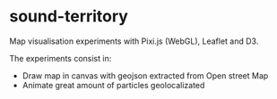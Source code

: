# sound-territory
Map visualisation experiments with Pixi.js (WebGL), Leaflet and D3.

The experiments consist in:

* Draw map in canvas with geojson extracted from Open street Map
* Animate great amount of particles geolocalizated
